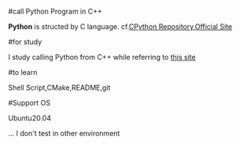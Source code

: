 #call Python Program in C++

**Python** is structed by C language. cf.[CPython Repository](https://github.com/python/cpython),[Official Site](https://docs.python.org/ja/3/extending/extending.htm)

#for study

I study calling Python from C++ while referring to [this site](https://gist.github.com/KobayashiRui/e2598d6cbee95897561f9a4df41d8033)

#to learn

Shell Script,CMake,README,git

#Support OS

Ubuntu20.04

... I don't test in other environment


